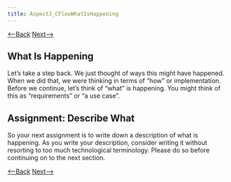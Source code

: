 ```yaml
---
title: AspectJ_CFlowWhatIsHappening
---
```

[<--Back](AspectJ_CFlowPossibilities) [Next-->](AspectJ_CFlowSoWhatIsHappening)

## What Is Happening
Let’s take a step back. We just thought of ways this might have happened. When we did that, we were thinking in terms of “how” or implementation. Before we continue, let’s think of “what” is happening. You might think of this as “requirements” or “a use case”.

## Assignment: Describe What
So your next assignment is to write down a description of what is happening. As you write your description, consider writing it without resorting to too much technological terminology. Please do so before continuing on to the next section.

[<--Back](AspectJ_CFlowPossibilities) [Next-->](AspectJ_CFlowSoWhatIsHappening)
